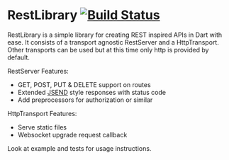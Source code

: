 RestLibrary [![Build Status](https://drone.io/github.com/Pajn/RestLibrary/status.png)](https://drone.io/github.com/Pajn/RestLibrary/latest)
===========

RestLibrary is a simple library for creating REST inspired APIs in Dart with ease.
It consists of a transport agnostic RestServer and a HttpTransport. Other transports
can be used but at this time only http is provided by default.

RestServer Features:
* GET, POST, PUT & DELETE support on routes
* Extended [JSEND](http://labs.omniti.com/labs/jsend) style responses with status code
* Add preprocessors for authorization or similar

HttpTransport Features:
* Serve static files
* Websocket upgrade request callback

Look at example and tests for usage instructions.
